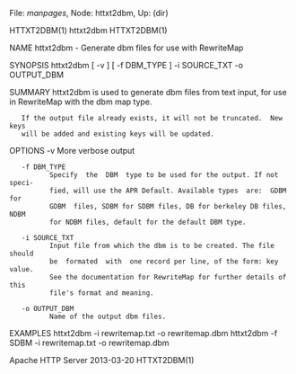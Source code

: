 File: *manpages*,  Node: httxt2dbm,  Up: (dir)

HTTXT2DBM(1)                       httxt2dbm                      HTTXT2DBM(1)



NAME
       httxt2dbm - Generate dbm files for use with RewriteMap


SYNOPSIS
       httxt2dbm [ -v ] [ -f DBM_TYPE ] -i SOURCE_TXT -o OUTPUT_DBM



SUMMARY
       httxt2dbm  is  used  to  generate dbm files from text input, for use in
       RewriteMap with the dbm map type.


       If the output file already exists, it will not be truncated.  New  keys
       will be added and existing keys will be updated.



OPTIONS
       -v     More verbose output

       -f DBM_TYPE
              Specify  the  DBM  type to be used for the output. If not speci‐
              fied, will use the APR Default. Available types  are:  GDBM  for
              GDBM  files, SDBM for SDBM files, DB for berkeley DB files, NDBM
              for NDBM files, default for the default DBM type.

       -i SOURCE_TXT
              Input file from which the dbm is to be created. The file  should
              be  formated  with  one record per line, of the form: key value.
              See the documentation for RewriteMap for further details of this
              file's format and meaning.

       -o OUTPUT_DBM
              Name of the output dbm files.


EXAMPLES
             httxt2dbm -i rewritemap.txt -o rewritemap.dbm
             httxt2dbm -f SDBM -i rewritemap.txt -o rewritemap.dbm




Apache HTTP Server                2013-03-20                      HTTXT2DBM(1)
